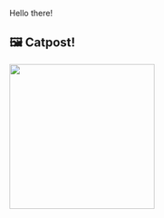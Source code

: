 Hello there!



## 🖼️ Catpost!

<sub>
    <img src="https://cdn2.thecatapi.com/images/pHov_yZwx.jpg" height="256">
</sub>

